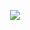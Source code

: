<p align="center"> 
    <img src="https://readme-typing-svg.herokuapp.com?font=Montserrat&size=24&duration=4000&color=F7BF2E&center=true&multiline=true&width=800&height=150&lines=Welcome+to+my+Github+profile!;My+name+is+Egor+Gershevskiy;" </a>
</p>

<!--
**HEKOCMOC/HEKOCMOC** is a ✨ _special_ ✨ repository because its `README.md` (this file) appears on your GitHub profile.

Here are some ideas to get you started:

- 🔭 I’m currently working on ...
- 🌱 I’m currently learning ...
- 👯 I’m looking to collaborate on ...
- 🤔 I’m looking for help with ...
- 💬 Ask me about ...
- 📫 How to reach me: ...
- 😄 Pronouns: ...
- ⚡ Fun fact: ...
-->
